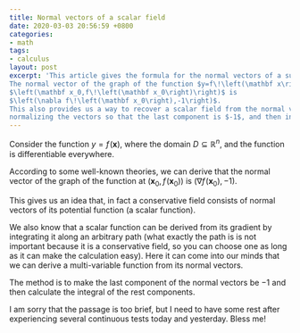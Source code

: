 ```yaml
---
title: Normal vectors of a scalar field
date: 2020-03-03 20:56:59 +0800
categories:
- math
tags:
- calculus
layout: post
excerpt: 'This article gives the formula for the normal vectors of a surface defined by a scalar field on $\mathbb R^n$.
The normal vector of the graph of the function $y=f\!\left(\mathbf x\right)$ at
$\left(\mathbf x_0,f\!\left(\mathbf x_0\right)\right)$ is
$\left(\nabla f\!\left(\mathbf x_0\right),-1\right)$.
This also provides us a way to recover a scalar field from the normal vectors of its graph:
normalizing the vectors so that the last component is $-1$, and then integrate the rest components.'
---
```


Consider the function $y=f\!\left(\mathbf x\right)$, where the domain
$D\subseteq\mathbb R^n$, and the function is differentiable
everywhere.

According to some well-known theories, we can derive that
the normal vector of the graph of the function at
$\left(\mathbf x_0,f\!\left(\mathbf x_0\right)\right)$ is
$\left(\nabla f\!\left(\mathbf x_0\right),-1\right)$.

This gives us an idea that, in fact a conservative field
consists of normal vectors of its potential function
(a scalar function).

We also know that a scalar function can be derived from
its gradient by integrating it along an arbitrary path
(what exactly the path is is not important because it is a
conservative field, so you can choose one as long as it can
make the calculation easy). Here it can come into our minds that
we can derive a multi-variable function from its normal vectors.

The method is to make the last component of the normal vectors
be $-1$ and then calculate the integral of the rest components.

I am sorry that the passage is too brief, but I need to have some
rest after experiencing several continuous tests
today and yesterday. Bless me!
